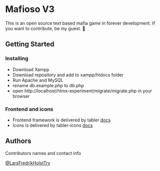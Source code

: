 # Mafioso V3

This is an open source text based mafia game in forever development.
If you want to contribute, be my guest. 🎩

## Getting Started

### Installing

- Download Xampp
- Download repository and add to xampp/htdocs folder
- Run Apache and MySQL
- rename db.example.php to db.php
- open http://localhost/htmx-experiment/migrate/migrate.php in your browser

### Frontend and icons

- Frontend framework is delivered by tabler [docs](https://preview.tabler.io/docs/index.html)
- Icons is delivered by tabler-icons [docs](https://tabler-icons.io/)

## Authors

Contributors names and contact info

[@LarsFredrikHolstTry](https://github.com/LarsFredrikHolstTry)
